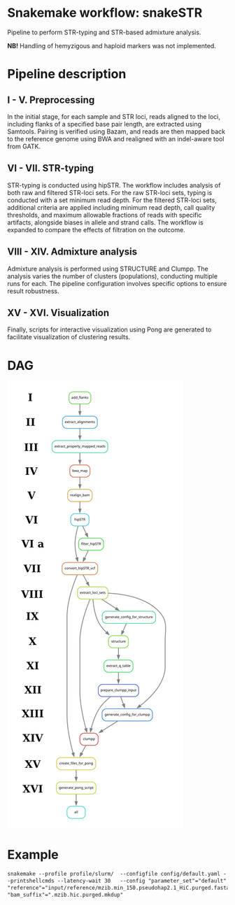 # Snakemake workflow: snakeSTR

Pipeline to perform STR-typing and STR-based admixture analysis.

**NB!** Handling of hemyzigous and haploid markers was not implemented.

# Pipeline description

## I - V. Preprocessing

In the initial stage, for each sample and STR loci, reads aligned to the loci, including flanks of a specified base pair length, are extracted using Samtools. Pairing is verified using Bazam, and reads are then mapped back to the reference genome using BWA and realigned with an indel-aware tool from GATK.

## VI - VII. STR-typing

STR-typing is conducted using hipSTR. The workflow includes analysis of both raw and filtered STR-loci sets. For the raw STR-loci sets, typing is conducted with a set minimum read depth. For the filtered STR-loci sets, additional criteria are applied including minimum read depth, call quality thresholds, and maximum allowable fractions of reads with specific artifacts, alongside biases in allele and strand calls. The workflow is expanded to compare the effects of filtration on the outcome.

## VIII - XIV. Admixture analysis

Admixture analysis is performed using STRUCTURE and Clumpp. The analysis varies the number of clusters (populations), conducting multiple runs for each. The pipeline configuration involves specific options to ensure result robustness.

## XV - XVI. Visualization

Finally, scripts for interactive visualization using Pong are generated to facilitate visualization of clustering results.

# DAG

![Workflow DAG](./dag.png)

# Example

```
snakemake --profile profile/slurm/  --configfile config/default.yaml --printshellcmds --latency-wait 30   --config "parameter_set"="default" "reference"="input/reference/mzib.min_150.pseudohap2.1_HiC.purged.fasta" "bam_suffix"=".mzib.hic.purged.mkdup"
```
